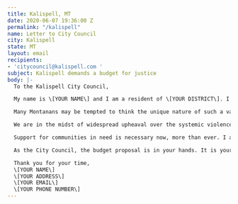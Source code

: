 ```yaml
---
title: Kalispell, MT
date: 2020-06-07 19:36:00 Z
permalink: "/kalispell"
name: Letter to City Council
city: Kalispell
state: MT
layout: email
recipients:
- 'citycouncil@kalispell.com '
subject: Kalispell demands a budget for justice
body: |-
  To the Kalispell City Council,

  My name is \[YOUR NAME\] and I am a resident of \[YOUR DISTRICT\]. I am writing to demand that the City Council adopts a budget that prioritizes community well-being and redirects funding away from the police.

  Many Montanans may be tempted to think the unique nature of such a vast, yet sparsely-populated state minimizes the likelihood of police brutality in our small city communities. However, as reported by the Billings Gazette last year, Montana ranked ninth in killings by police per capita. In 2017, the Great Falls Tribune reported Montana police killings reached a total higher than the previous six years. These figures are alarming, but don’t tell the full story. Under Montana Code § 2-6-102 and Article II, Section 10 of the Montana Constitution, police disciplinary records are exempt from disclosure if there is an "individual privacy interest that clearly exceeds the merits of public disclosure." Montana police forces operate within a culture of impunity, and as the members of the communities they are supposed to be protecting, we can’t even begin to grasp the scope of their violence.

  We are in the midst of widespread upheaval over the systemic violence of policing. Empty gestures and suggestions of “reform” are inadequate and unacceptable. I am demanding that real change be made to the way this city allocates its resources.

  Support for communities in need is necessary now, more than ever. I am demanding that the City Council meaningfully defund the Kalispell Police Department. I join the calls of those across the country to defund the police. I am demanding a budget that adequately and effectively meets the needs of at-risk Kalispell residents during this trying and uncertain time. I am demanding a budget that supports community wellbeing, rather than empowering the police forces that tear them apart.

  As the City Council, the budget proposal is in your hands. It is your duty to represent your constituents. I am urging you to completely revise the budget for the 2020-2021 fiscal year, and to fund the social programs proven to be more effective than policing at promoting community safety and equity. Have the courage to be a leader of the change this city, state, and country desperately needs.

  Thank you for your time,
  \[YOUR NAME\]
  \[YOUR ADDRESS\]
  \[YOUR EMAIL\]
  \[YOUR PHONE NUMBER\]
---
```


